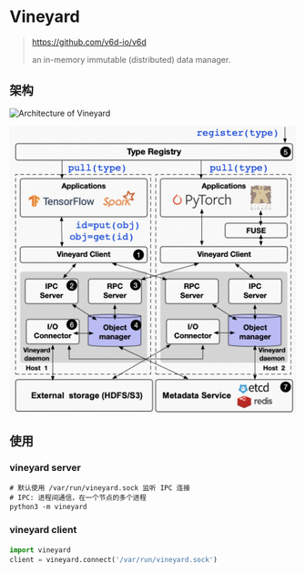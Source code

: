 # Vineyard

> https://github.com/v6d-io/v6d
>
> an in-memory immutable (distributed) data manager.



## 架构

![Architecture of Vineyard](https://v6d.io/_images/vineyard_arch.jpg)

<img src="vineyard.assets/vineyard_arch.jpg" alt="vineyard_arch" style="zoom: 55%;" />

## 使用

### vineyard server

```shell
# 默认使用 /var/run/vineyard.sock 监听 IPC 连接
# IPC: 进程间通信，在一个节点的多个进程
python3 -m vineyard
```



### vineyard client

```python
import vineyard
client = vineyard.connect('/var/run/vineyard.sock')
```


